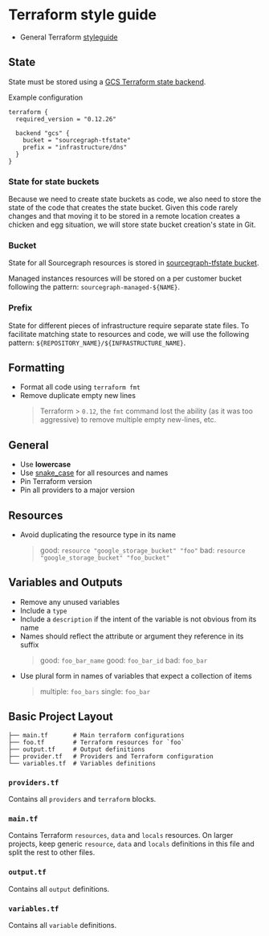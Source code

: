 # Terraform style guide

- General Terraform [styleguide](https://www.terraform.io/docs/configuration/style.html)

## State

State must be stored using a [GCS Terraform state backend](https://www.terraform.io/docs/backends/types/gcs.html).

Example configuration
```
terraform {
  required_version = "0.12.26"

  backend "gcs" {
    bucket = "sourcegraph-tfstate"
    prefix = "infrastructure/dns"
  }
}
```

### State for state buckets

Because we need to create state buckets as code, we also need to store the state of the code that creates the state bucket. Given this code rarely changes and that moving it to be stored in a remote location creates a chicken and egg situation, we will store state bucket creation's state in Git.

### Bucket

State for all Sourcegraph resources is stored in [sourcegraph-tfstate bucket](https://github.com/sourcegraph/infrastructure/tree/master/terraform-state).

Managed instances resources will be stored on a per customer bucket following the pattern: `sourcegraph-managed-${NAME}`.

### Prefix

State for different pieces of infrastructure require separate state files. To facilitate matching state to resources and code, we will use the following pattern: `${REPOSITORY_NAME}/${INFRASTRUCTURE_NAME}`.

## Formatting

- Format all code using `terraform fmt`
- Remove duplicate empty new lines
  > Terraform > `0.12`, the `fmt` command lost the ability (as it was too aggressive) to remove multiple empty new-lines, etc.

## General

- Use **lowercase**
- Use [snake_case](https://en.wikipedia.org/wiki/Snake_case) for all resources and names
- Pin Terraform version
- Pin all providers to a major version

## Resources

- Avoid duplicating the resource type in its name
  > good: `resource "google_storage_bucket" "foo"`
  > bad: `resource "google_storage_bucket" "foo_bucket"`

## Variables and Outputs

- Remove any unused variables
- Include a `type`
- Include a `description` if the intent of the variable is not obvious from its name
- Names should reflect the attribute or argument they reference in its suffix
  > good: `foo_bar_name` good: `foo_bar_id` bad: `foo_bar`
- Use plural form in names of variables that expect a collection of items
  > multiple: `foo_bars` single: `foo_bar`

## Basic Project Layout

```
├── main.tf       # Main terraform configurations
├── foo.tf        # Terraform resources for `foo`
├── output.tf     # Output definitions
├── provider.tf   # Providers and Terraform configuration
└── variables.tf  # Variables definitions
```

### `providers.tf`

Contains all `providers` and `terraform` blocks.

### `main.tf`

Contains Terraform `resources`, `data` and `locals` resources. On larger projects, keep generic `resource`, `data` and `locals` definitions in this file and split the rest to other files.

### `output.tf`

Contains all `output` definitions.

### `variables.tf`

Contains all `variable` definitions.
